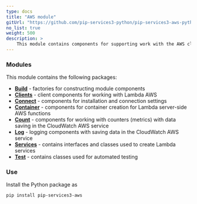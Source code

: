 ```yaml
---
type: docs
title: "AWS module"
gitUrl: "https://github.com/pip-services3-python/pip-services3-aws-python"
no_list: true
weight: 500
description: > 
    This module contains components for supporting work with the AWS cloud platform.
---
```




### Modules

This module contains the following packages:

- [**Build**](build) - factories for constructing module components
- [**Clients**](clients) - client components for working with Lambda AWS
- [**Connect**](connect) - components for installation and connection settings
- [**Container**](containers) - components for container creation for Lambda server-side AWS functions
- [**Count**](count) - components for working with counters (metrics) with data saving in the CloudWatch AWS service
- [**Log**](log) - logging components with saving data in the CloudWatch AWS service
- [**Services**](log) - contains interfaces and classes used to create Lambda services
- [**Test**](test) - contains classes used for automated testing

### Use

Install the Python package as
```bash
pip install pip-services3-aws
```
